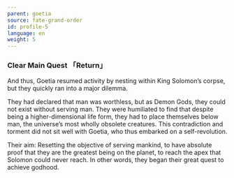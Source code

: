 ```yaml
---
parent: goetia
source: fate-grand-order
id: profile-5
language: en
weight: 5
---
```


### Clear Main Quest 「Return」

And thus, Goetia resumed activity by nesting within King Solomon’s corpse, but they quickly ran into a major dilemma. 

They had declared that man was worthless, but as Demon Gods, they could not exist without serving man. They were humiliated to find that despite being a higher-dimensional life form, they had to place themselves below man, the universe’s most wholly obsolete creatures.
This contradiction and torment did not sit well with Goetia, who thus embarked on a self-revolution.

Their aim: Resetting the objective of serving mankind, to have absolute proof that they are the greatest being on the planet, to reach the apex that Solomon could never reach.
In other words, they began their great quest to achieve godhood.
